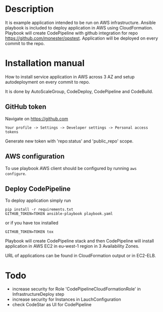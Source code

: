 # Description

It is example application intended to be run on AWS infrastructure. Ansible playbook is included to deploy application in AWS using CloudFormation. Playbook will create CodePipeline with github integration for repo https://github.com/monester/opstest. Application will be deployed on every commit to the repo.

# Installation manual

How to install service application in AWS across 3 AZ and setup autodeployment on every commit to repo.

It is done by AutoScaleGroup, CodeDeploy, CodePipeline and CodeBuild.

## GitHub token

Navigate on https://github.com

`Your profile -> Settings -> Developer settings -> Personal access tokens`

Generate new token with 'repo:status' and 'public_repo' scope.

## AWS configuration

To use playbook AWS client should be configured by running `aws configure`.

## Deploy CodePipeline

To deploy application simply run

```
pip install -r requirements.txt
GITHUB_TOKEN=TOKEN ansible-playbook playbook.yaml
```

or if you have tox installed

```
GITHUB_TOKEN=TOKEN tox
```

Playbook will create CodePipeline stack and then CodePipeline will install application in AWS EC2 in eu-west-1 region in 3 Availability Zones.

URL of applications can be found in CloudFormation output or in EC2-ELB.

# Todo

- increase security for Role 'CodePipelineCloudFormationRole' in InfrastructureDeploy step
- increase security for Instances in LauchConfiguration
- check CodeStar as UI for CodePipeline
